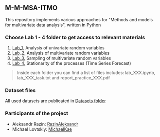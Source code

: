 ## M-M-MSA-ITMO
This repository implements various approaches for "Methods and models for multivariate data analysis", written in Python

### Choose Lab 1 - 4 folder to get access to relevant materials
1. [Lab_1.](https://github.com/RazinAleksandr/M-M-MSA-ITMO/tree/main/Lab_1) Analysis of univariate random variables 
2. [Lab_2.](https://github.com/RazinAleksandr/M-M-MSA-ITMO/tree/main/Lab_2) Analysis of multivariate random variables
3. [Lab_3.](https://github.com/RazinAleksandr/M-M-MSA-ITMO/tree/main/Lab_3) Sampling of multivariate random variables
4. [Lab_4.](https://github.com/RazinAleksandr/M-M-MSA-ITMO/tree/main/Lab_4) Stationarity of the processes (Time Series Forecast)

>Inside each folder you can find a list of files includes: 
>lab_XXX.ipynb, lab_XXX_task.txt and report_practice_XXX.pdf

### Dataset files
All used datasets are publicated in [Datasets folder](https://github.com/RazinAleksandr/M-M-MSA-ITMO/tree/main/Datasets "This folder contains datasets description and files")

### Participants of the project
* Aleksandr Razin: [RazinAleksandr](https://github.com/RazinAleksandr)
* Michael Lovtskiy: [MichaelKae](https://github.com/MichaelKae)

